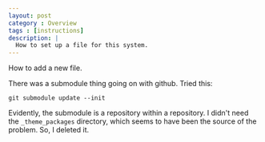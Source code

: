```yaml
---
layout: post
category : Overview
tags : [instructions]
description: |
  How to set up a file for this system.
---
```


How to add a new file.

There was a submodule thing going on with github.  Tried this:

    git submodule update --init
    
Evidently, the submodule is a repository within a repository.  I didn't need the `_theme_packages` directory, which seems to have been the source of the problem.  So, I deleted it.
